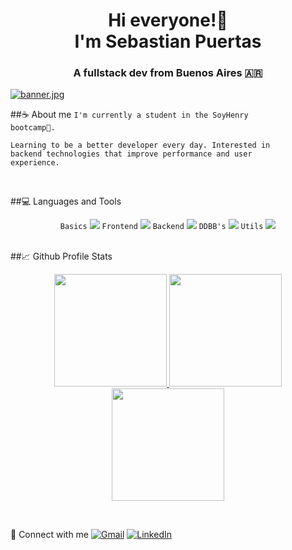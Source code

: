 <h1 align="center">Hi everyone!🙌 <br/> I'm Sebastian Puertas</h1>
<h3 align="center">A fullstack dev from Buenos Aires 🇦🇷</h3>

[![banner.jpg](https://i.postimg.cc/WzybdPZX/banner.jpg)](https://postimg.cc/0Kpq4Fcw)
<br/>

##☕ About me
<code>I'm currently a student in the SoyHenry bootcamp🚀.</code>

<code>Learning to be a better developer every day. Interested in backend technologies that improve performance and user experience.</code>

<br/>

##💻 Languages and Tools
<div align="center"> 
<code>Basics</code>
<img src="https://skillicons.dev/icons?i=html,css,js,ts" />
<code>Frontend</code>
<img src="https://skillicons.dev/icons?i=react,redux,tailwind,sass" />
<code>Backend</code>
<img src="https://skillicons.dev/icons?i=nodejs,express,php" />
<code>DDBB's</code>
<img src="https://skillicons.dev/icons?i=mongodb,postgres" />
<code>Utils</code>
<img src="https://skillicons.dev/icons?i=jest,webpack,figma,postman,linux" />
</div>

<br/>

##📈 Github Profile Stats
<p align="center">
    <a href="https://github.com/sfpuertas">
        <img height="180em" src="https://streak-stats.demolab.com/?user=sfpuertas&theme=tokyonight&hide_border=true&border_radius="/>
        <img height="180em" src="https://github-readme-stats.vercel.app/api?username=sfpuertas&show_icons=true&count_private=true&hide_border=true&theme=tokyonight&include_all_commits=true&count_private=true"/>
        <img height="180em" src="https://github-readme-stats.vercel.app/api/top-langs/?username=sfpuertas&hide_border=true&layout=compact&theme=tokyonight&hide=jupyter%20notebook"/>
    </a>
</p>

<br/>

📨 Connect with me
[![Gmail](https://img.shields.io/badge/Gmail-D14836?style=for-the-badge&logo=gmail&logoColor=white)](mailto:seyjoaluminio@gmail.com)
[![LinkedIn](https://img.shields.io/badge/LinkedIn-0077B5?style=for-the-badge&logo=linkedin&logoColor=white)](https://www.linkedin.com/in/sebastian-puertas-0336a0283/)

<br/>
